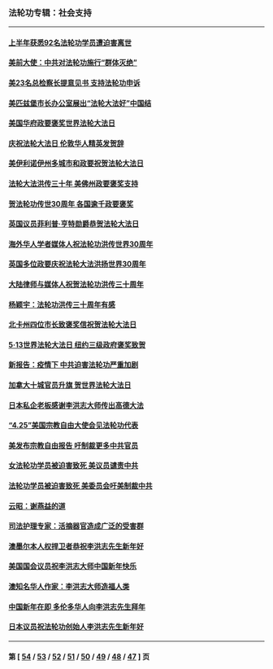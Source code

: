 ### 法轮功专辑：社会支持
---
#### [上半年获悉92名法轮功学员遭迫害离世](../../pages/nf4386/n13772701.md?07090430) 
#### [美前大使：中共对法轮功施行“群体灭绝”](../../pages/nf4386/n13771705.md?07090430) 
#### [美23名总检察长提意见书 支持法轮功申诉](../../pages/nf4386/n13766596.md?07090430) 
#### [美匹兹堡市长办公室展出“法轮大法好”中国结](../../pages/nf4386/n13749721.md?07090430) 
#### [美国华府政要褒奖世界法轮大法日](../../pages/nf4386/n13743770.md?07090430) 
#### [庆祝法轮大法日 伦敦华人精英发贺辞](../../pages/nf4386/n13741593.md?07090430) 
#### [美伊利诺伊州多城市和政要祝贺法轮大法日](../../pages/nf4386/n13737149.md?07090430) 
#### [法轮大法洪传三十年 美佛州政要褒奖支持](../../pages/nf4386/n13737103.md?07090430) 
#### [贺法轮功传世30周年 各国逾千政要褒奖](../../pages/nf4386/n13735828.md?07090430) 
#### [英国议员菲利普‧亨特勋爵恭贺法轮大法日](../../pages/nf4386/n13736187.md?07090430) 
#### [海外华人学者媒体人祝法轮功洪传世界30周年](../../pages/nf4386/n13735835.md?07090430) 
#### [英国多位政要庆祝法轮大法洪扬世界30周年](../../pages/nf4386/n13734739.md?07090430) 
#### [大陆律师与媒体人祝贺法轮功洪传三十周年](../../pages/nf4386/n13735062.md?07090430) 
#### [杨颖宇：法轮功洪传三十周年有感](../../pages/nf4386/n13734884.md?07090430) 
#### [北卡州四位市长致褒奖信祝贺法轮大法日](../../pages/nf4386/n13733292.md?07090430) 
#### [5·13世界法轮大法日 纽约三级政府褒奖致贺](../../pages/nf4386/n13732651.md?07090430) 
#### [新报告：疫情下 中共迫害法轮功严重加剧](../../pages/nf4386/n13732612.md?07090430) 
#### [加拿大十城官员升旗 贺世界法轮大法日](../../pages/nf4386/n13729166.md?07090430) 
#### [日本私企老板感谢李洪志大师传出高德大法](../../pages/nf4386/n13726335.md?07090430) 
#### [“4.25”美国宗教自由大使会见法轮功代表](../../pages/nf4386/n13724124.md?07090430) 
#### [美发布宗教自由报告 吁制裁更多中共官员](../../pages/nf4386/n13720670.md?07090430) 
#### [女法轮功学员被迫害致死 美议员谴责中共](../../pages/nf4386/n13682069.md?07090430) 
#### [法轮功学员被迫害致死 美委员会吁美制裁中共](../../pages/nf4386/n13631310.md?07090430) 
#### [云昭：谢燕益的道](../../pages/nf4386/n13607391.md?07090430) 
#### [司法护理专家：活摘器官造成广泛的受害群](../../pages/nf4386/n13570425.md?07090430) 
#### [澳墨尔本人权捍卫者恭祝李洪志先生新年好](../../pages/nf4386/n13556164.md?07090430) 
#### [美国国会议员祝李洪志大师中国新年快乐](../../pages/nf4386/n13554208.md?07090430) 
#### [澳知名华人作家：李洪志大师造福人类](../../pages/nf4386/n13552049.md?07090430) 
#### [中国新年在即 多伦多华人向李洪志先生拜年](../../pages/nf4386/n13531756.md?07090430) 
#### [日本议员祝法轮功创始人李洪志先生新年好](../../pages/nf4386/n13543228.md?07090430) 

---
#### 第 [ [54](./54.md?07090430) / [53](./53.md?07090430) / [52](./52.md?07090430) / [51](./51.md?07090430) / [50](./50.md?07090430) / [49](./49.md?07090430) / [48](./48.md?07090430) / [47](./47.md?07090430) ] 页
